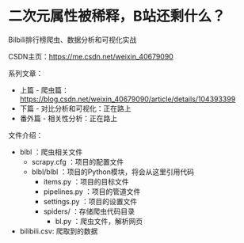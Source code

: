# 二次元属性被稀释，B站还剩什么？

Bilbili排行榜爬虫、数据分析和可视化实战

CSDN主页：https://me.csdn.net/weixin_40679090

系列文章：
- 上篇 - 爬虫篇：https://blog.csdn.net/weixin_40679090/article/details/104393399
- 下篇 - 对比分析和可视化：正在路上
- 番外篇 - 相关性分析：正在路上

文件介绍：
- blbl ：爬虫相关文件
    + scrapy.cfg ：项目的配置文件
    + blbl/blbl ：项目的Python模块，将会从这里引用代码
        + items.py ：项目的目标文件
        + pipelines.py ：项目的管道文件
        + settings.py ：项目的设置文件
        + spiders/ ：存储爬虫代码目录
            + bl.py ：爬虫文件，解析网页
- bilibili.csv: 爬取到的数据
              